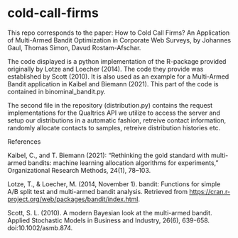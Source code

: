# cold-call-firms
This repo corresponds to the paper: How to Cold Call Firms? An Application of Multi-Armed Bandit Optimization in Corporate Web Surveys, by Johannes Gaul, Thomas Simon, Davud Rostam-Afschar.

The code displayed is a python implementation of the R-package provided originally by Lotze and Loecher (2014). The code they provide was established by Scott (2010). It is also used as an example for a Multi-Armed Bandit application in Kaibel and Biemann (2021). This part of the code is contained in binominal_bandit.py.

The second file in the repository (distribution.py) contains the request implementations for the Qualtrics API we utilize to access the server and setup our distributions in a automatic fashion, retreive contact information, randomly allocate contacts to samples, retreive distribution histories etc.

References

Kaibel, C., and T. Biemann (2021): “Rethinking the gold standard with multi-armed bandits:
machine learning allocation algorithms for experiments,” Organizational Research Methods, 24(1),
78–103. 

Lotze, T., & Loecher, M. (2014, November 1). bandit: Functions for simple A/B split test and multi-armed bandit analysis. Retrieved from https://cran.r-project.org/web/packages/bandit/index.html. 

Scott, S. L. (2010). A modern Bayesian look at the multi-armed bandit. Applied Stochastic Models in Business
and Industry, 26(6), 639-658. doi:10.1002/asmb.874.
